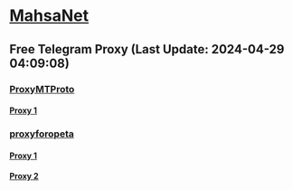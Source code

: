
# [MahsaNet](https://t.me/mahsa_net)
## Free Telegram Proxy (Last Update: 2024-04-29 04:09:08)
### [ProxyMTProto](https://t.me/ProxyMTProto)
#### [Proxy 1](tg://proxy?server=I.l.l.l.l.l.l.l.l.l.l.l.l.l.l.l.l.l.l.l.l.l.l.l.l.l.l.l.l.l.l.l.l.l.l.l.l.l.l.l.l.l.l.l.l.l.l.l.l.l.l.l.l.l.l.l.l.l.l.l.l.l.l.l.l.l.l.l.l.l.l.l.l.l.l.l.l.l.l.l.l.l.l.l.l.l.l.l.l.l.l.l.l.l.l.l.l.l.l.l.l.l.l.l.l.l.l.l.l.l.l.l.l.l.l.l.l.l.cyruscrafts.space.&port=443&secret=7gAAAAAAAAAAAAAAAAAAAAB0aGVndWFyZGlhbi5jb20%3D)
### [proxyforopeta](https://t.me/proxyforopeta)
#### [Proxy 1](tg://proxy?server=Proxy.mmdtitaniom.com&port=2096&secret=eefe57aad4e9ee6dfc3497b9ba6a4e313a7265616c707974686f6e2e636f6d)
#### [Proxy 2](tg://proxy?server=Proxy.mmdtitaniom.com&port=2096&secret=eefe57aad4e9ee6dfc3497b9ba6a4e313a7265616c707974686f6e2e636f6d)

    